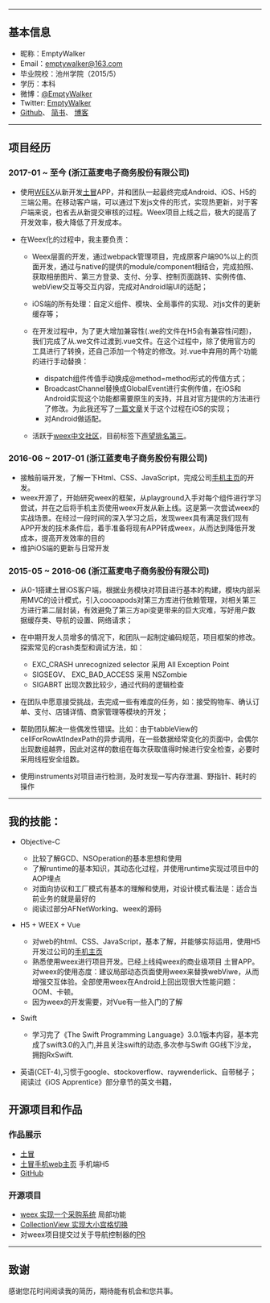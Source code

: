 




---
## 基本信息
- 昵称：EmptyWalker            
- Email：emptywalker@163.com 
- 毕业院校：池州学院（2015/5）
- 学历：本科
- 微博：[@EmptyWalker](http://weibo.com/2607816371/profile?rightmod=1&wvr=6&mod=personinfo)
- Twitter: [EmptyWalker](https://twitter.com/EmptyWalkMan)
- [Github]( https://github.com/emptywalker )、 [简书](http://www.jianshu.com/users/14857ca34ed8/latest_articles)、 [博客](https://emptywalker.github.io)


---

## 项目经历
### 2017-01 ~ 至今 (浙江蓝麦电子商务股份有限公司)
   

- 使用[WEEX](https://github.com/apache/incubator-weex)从新开发[土冒](https://itunes.apple.com/us/app/土冒-最挑剔的特产选品师/id965720144?mt=8)APP，并和团队一起最终完成Android、iOS、H5的三端公用。在移动客户端，可以通过下发js文件的形式，实现热更新，对于客户端来说，也省去从新提交审核的过程。Weex项目上线之后，极大的提高了开发效率，极大降低了开发成本。
- 在Weex化的过程中，我主要负责：

	- Weex层面的开发，通过webpack管理项目，完成原客户端90%以上的页面开发，通过与native的提供的module/component相结合，完成拍照、获取相册图片、第三方登录、支付、分享、控制页面跳转、实例传值、webView交互等交互内容，完成对Android端UI的适配；
	- iOS端的所有处理：自定义组件、模块、全局事件的实现、对js文件的更新缓存等；
	
	- 在开发过程中，为了更大增加兼容性(.we的文件在H5会有兼容性问题)，我们完成了从.we文件过渡到.vue文件。在这个过程中，除了使用官方的工具进行了转换，还自己添加一个特定的修改。对.vue中弃用的两个功能的进行手动替换：
		- dispatch组件传值手动换成@method=method形式的传值方式；
		- BroadcastChannel替换成GlobalEvent进行实例传值，在iOS和Android实现这个功能都需要原生的支持，并且对官方提供的方法进行了修改。为此我还写了[一篇文章](http://www.jianshu.com/p/d17b83c1f873)关于这个过程在iOS的实现；
		- 对Android做适配。
	- 活跃于[weex中文社区](https://segmentfault.com/t/weex)，目前标签下[声望排名第三](https://segmentfault.com/u/xlihey)。
		

### 2016-06 ~ 2017-01 (浙江蓝麦电子商务股份有限公司)
- 接触前端开发，了解一下Html、CSS、JavaScript，完成公司[手机主页](htts://www.toomao.com)的开发。
- weex开源了，开始研究weex的框架，从playground入手对每个组件进行学习尝试，并在之后将手机主页使用weex开发从新上线。这是第一次尝试weex的实战场景。在经过一段时间的深入学习之后，发现weex具有满足我们现有APP开发的技术条件后，着手准备将现有APP转成weex，从而达到降低开发成本，提高开发效率的目的
- 维护iOS端的更新与日常开发

### 2015-05 ~ 2016-06 (浙江蓝麦电子商务股份有限公司)

- 从0-1搭建土冒iOS客户端，根据业务模块对项目进行基本的构建，模块内部采用MVC的设计模式，引入cocoapods对第三方库进行依赖管理，对相关第三方进行第二层封装，有效避免了第三方api变更带来的巨大灾难，写好用户数据缓存类、导航的设置、网络请求；

- 在中期开发人员增多的情况下，和团队一起制定编码规范，项目框架的修改。探索常见的crash类型和调试方法，如：
	- EXC_CRASH unrecognized selector 采用 All Exception Point
	- SIGSEGV、 EXC_BAD_ACCESS 采用 NSZombie
	- SIGABRT 出现次数比较少，通过代码的逻辑检查
	
- 在团队中愿意接受挑战，去完成一些有难度的任务，如：接受购物车、确认订单、支付、店铺详情、商家管理等模块的开发；

- 帮助团队解决一些偶发性错误。比如：由于tabbleView的cellForRowAtIndexPath的异步调用，在一些数据经常变化的页面中，会偶尔出现数组越界，因此对这样的数组在每次获取值得时候进行安全检查，必要时采用线程安全组数。
- 使用instruments对项目进行检测，及时发现一写内存泄漏、野指针、耗时的操作

---

## 我的技能：
- Objective-C
	- 比较了解GCD、NSOperation的基本思想和使用
	- 了解runtime的基本知识，其动态化过程，并使用runtime实现过项目中的AOP埋点
	- 对面向协议和工厂模式有基本的理解和使用，对设计模式看法是：适合当前业务的就是最好的
	- 阅读过部分AFNetWorking、weex的源码


-  H5 + WEEX + Vue
	- 对web的html、CSS、JavaScript，基本了解，并能够实际运用，使用H5开发过公司的[手机主页](https://www.toomao.com)
	- 熟悉使用weex进行项目开发。已经上线纯weex的商业级项目 土冒APP。对weex的使用态度：建议局部动态页面使用weex来替换webViwe，从而增强交互体验。全部使用weex在Android上回出现很大性能问题：OOM、卡顿。
	- 因为weex的开发需要，对Vue有一些入门的了解

- Swift
	- 学习完了《The Swift Programming Language》3.0.1版本内容，基本完成了swift3.0的入门,并且关注swift的动态,多次参与Swift GG线下沙龙，拥抱RxSwift.
- 英语(CET-4),习惯于google、stockoverflow、raywenderlick、自带梯子；阅读过《iOS Apprentice》部分章节的英文书籍， 




## 开源项目和作品
### 作品展示
- [土冒](https://itunes.apple.com/cn/app/tu-mao-jin-kou-ling-shi-%20gou/id965720144?mt=8)
- [土冒手机web主页](https://www.toomao.com) 手机端H5
- [GitHub](https://github.com/emptywalker)

### 开源项目
 - [weex 实现一个采购系统](https://github.com/emptywalker/PurchasingPlatform)  局部功能
 - [CollectionView 实现大小宫格切换](https://github.com/emptywalker/XYHCollectionViewLayout)
 - 对weex项目提交过关于导航控制器的[PR](https://github.com/apache/incubator-weex/pull/267)
 
---

## 致谢
感谢您花时间阅读我的简历，期待能有机会和您共事。


